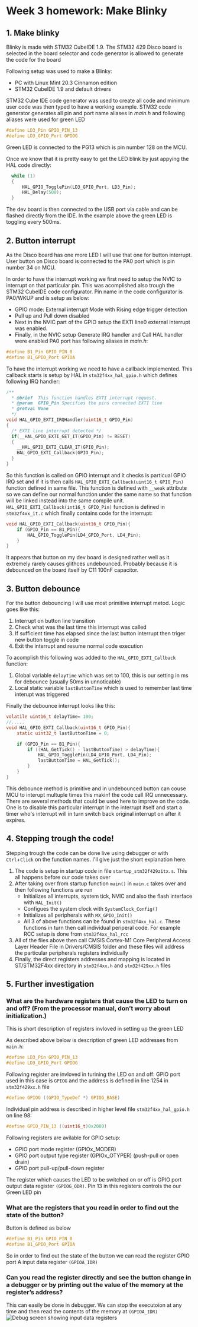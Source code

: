 # Week 3 homework: Make Blinky

## 1. Make blinky

Blinky is made with STM32 CubeIDE 1.9. The STM32 429 Disco board is selected in the board selector and code generator is allowed to generate the code for the board

Following setup was used to make a Blinky:
* PC with Linux Mint 20.3 Cinnamon edition
* STM32 CubeIDE 1.9 and default drivers

STM32 Cube IDE code generator was used to create all code and minimum user code was then typed to have a working example.
STM32 code generator generates all pin and port name aliases in _main.h_ and following aliases were used for green LED
```c
#define LD3_Pin GPIO_PIN_13
#define LD3_GPIO_Port GPIOG
```

Green LED is connected to the PG13 which is pin number 128 on the MCU. 

Once we know that it is pretty easy to get the LED blink by just appying the HAL code directly:
```c
  while (1)
  {
	  HAL_GPIO_TogglePin(LD3_GPIO_Port, LD3_Pin);
	  HAL_Delay(500);
  }
```

The dev board is then connected to the USB port via cable and can be flashed directly from the IDE.
In the example above the green LED is toggling every 500ms.

## 2. Button interrupt 
As the Disco board has one more LED I will use that one for button interrupt.
User button on Disco board is connected to the PA0 port which is pin number 34 on MCU. 

In order to have the interrupt working we first need to setup the NVIC to interrupt on that particular pin. 
This was acomplished also trough the STM32 CubeIDE code configurator. 
Pin name in the code configurator is PA0/WKUP and is setup as below:
* GPIO mode: External interrupt Mode with Rising edge trigger detection
* Pull up and Pull down disabled
* Next in the NVIC part of the GPIO setup the EXTI line0 external interrupt was enabled.
* Finally, in the NVIC setup Generate IRQ handler and Call HAL handler were enabled
PA0 port has following aliases in _main.h_:
```c
#define B1_Pin GPIO_PIN_0
#define B1_GPIO_Port GPIOA
```
To have the interrupt working we need to have a callback implemented. This callback starts is setup by HAL in `stm32f4xx_hal_gpio.h` which defines following IRQ handler:
```c
/**
  * @brief  This function handles EXTI interrupt request.
  * @param  GPIO_Pin Specifies the pins connected EXTI line
  * @retval None
  */
void HAL_GPIO_EXTI_IRQHandler(uint16_t GPIO_Pin)
{
  /* EXTI line interrupt detected */
  if(__HAL_GPIO_EXTI_GET_IT(GPIO_Pin) != RESET)
  {
    __HAL_GPIO_EXTI_CLEAR_IT(GPIO_Pin);
    HAL_GPIO_EXTI_Callback(GPIO_Pin);
  }
}
```
So this function is called on GPIO interrupt and it checks is particual GPIO IRQ set and if it is then calls `HAL_GPIO_EXTI_Callback(uint16_t GPIO_Pin)` function defined in same file.
This function is defined with `__weak` attribute so we can define our normal function under the same name so that function will be linked instead into the same compile unit.
`HAL_GPIO_EXTI_Callback(int16_t GPIO_Pin)` function is defined in `stm32f4xx_it.c` which finally contains code for the interrupt:
```c
void HAL_GPIO_EXTI_Callback(uint16_t GPIO_Pin){
	if (GPIO_Pin == B1_Pin){
        HAL_GPIO_TogglePin(LD4_GPIO_Port, LD4_Pin);
	}
}
```
It appears that button on my dev board is designed rather well as it extremely rarely causes glithces undebounced. Probably because it is debounced on the board itself by C11 100nF capacitor. 

## 3. Button debounce
For the button debouncing I will use most primitive interrupt metod. Logic goes like this:
1. Interrupt on button line transition
2. Check what was the last time this interrupt was called
3. If sufficient time has elapsed since the last button interrupt then triger new button toggle in code
4. Exit the interrupt and resume normal code execution

To acomplish this following was added to the `HAL_GPIO_EXTI_Callback` function:
1. Global variable `delayTime` which was set to 100, this is our setting in ms for debounce (usually 50ms in unnoticable)
2. Local static variable `lastButtonTime` which is used to remember last time interupt was triggered

Finally the debounce interrupt looks like this:
```c
volatile uint16_t delayTime= 100;
//.....
void HAL_GPIO_EXTI_Callback(uint16_t GPIO_Pin){
	static uint32_t lastButtonTime = 0;

	if (GPIO_Pin == B1_Pin){
		if ((HAL_GetTick() - lastButtonTime) > delayTime){
			HAL_GPIO_TogglePin(LD4_GPIO_Port, LD4_Pin);
			lastButtonTime = HAL_GetTick();
		}
	}
}
```

This debounce method is primitive and in undebounced button can couse MCU to interupt multuple times this makinf the code call IRQ unnecessary. 
There are several methods that could be used here to improve on the code. One is to disable this particular interrupt in the interrupt itself and start a timer who's interrupt will in turn switch back original interrupt on after it expires. 

## 4. Stepping trough the code!
Stepping trough the code can be done live using debugger or with `Ctrl`+`Click` on the function names. I'll give just the short explanation here. 
1. The code is setup in startup code in file `startup_stm32f429zitx.s`. This all happens before our code takes over
2. After taking over from startup function `main()` in `main.c` takes over and then following functions are run
    - Initializes all interrupts, system tick, NVIC and also the flash interface with `HAL_Init()` 
    - Configues the system clock with `SystemClock_Config()`
    - Initializes all peripherals with `MX_GPIO_Init()`
    - All 3 of above functions can be found in `stm32f4xx_hal.c`. These functions in turn then call individual periperal code. For example RCC setup is done from `stm32f4xx_hal_rcc`
3. All of the files above then call CMSIS Cortex-M1 Core Peripheral Access Layer Header File in Drivers/CMSIS folder and these files will address the particular peripherals registers individually
4. Finally, the direct registers addresses and mapping is located in ST/STM32F4xx directory in `stm32f4xx.h`  and `stm32f429xx.h` files

## 5. Further investigation
### What are the hardware registers that cause the LED to turn on and off? (From the processor manual, don’t worry about initialization.)

This is short description of registers invloved in setting up the green LED

As described above below is description of green LED addresses from `main.h`:
```c
#define LD3_Pin GPIO_PIN_13
#define LD3_GPIO_Port GPIOG
```
Following register are invloved in turining the LED on and off:
GPIO port used in this case is `GPIOG` and the address is defined in line 1254 in `stm32f429xx.h` file
```c
#define GPIOG ((GPIO_TypeDef *) GPIOG_BASE)
```

Individual pin address is described in higher level file `stm32f4xx_hal_gpio.h` on line 98:
```c
#define GPIO_PIN_13 ((uint16_t)0x2000)
```
Following registers are avilable for GPIO setup:
* GPIO port mode register (GPIOx_MODER)
* GPIO port output type register (GPIOx_OTYPER) (push-pull or open drain)
* GPIO port pull-up/pull-down register

The register which causes the LED to be switched on or off is GPIO port output data register `(GPIOG_ODR)`.
Pin 13 in this registers controls the our Green LED pin

### What are the registers that you read in order to find out the state of the button?
Button is defined as below
```c
#define B1_Pin GPIO_PIN_0
#define B1_GPIO_Port GPIOA
```
So in order to find out the state of the button we can read the register GPIO port A input data register `(GPIOA_IDR)`

### Can you read the register directly and see the button change in a debugger or by printing out the value of the memory at the register’s address?
This can easily be done in debugger. We can stop the executoion at any time and then read the contents of the memory at `(GPIOA_IDR)`
![Debug screen showing input data registers](/Week3/images/debug_screen.png)
